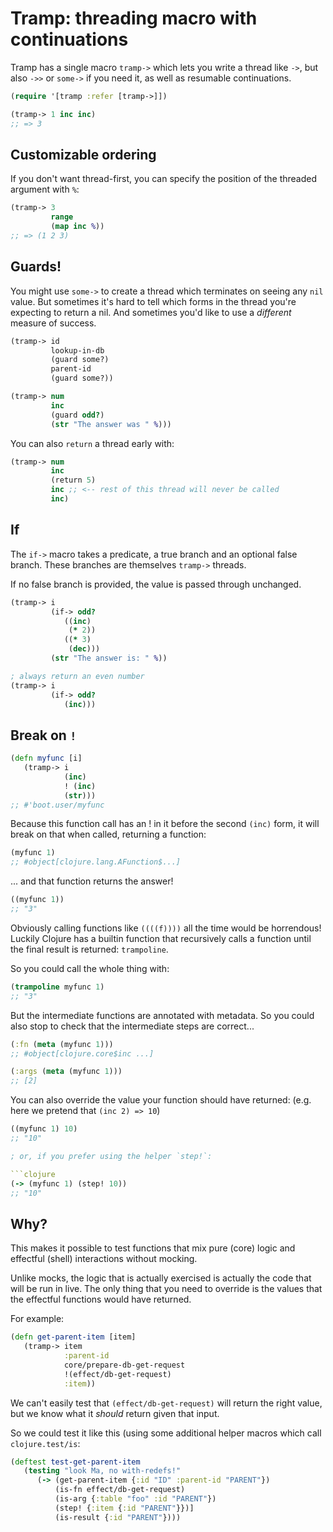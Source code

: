 # Tramp: threading macro with continuations

Tramp has a single macro `tramp->` which lets you write a thread like `->`, but
also `->>` or `some->` if you need it, as well as resumable continuations.

```clojure
(require '[tramp :refer [tramp->]])

(tramp-> 1 inc inc)
;; => 3
```

## Customizable ordering

If you don't want thread-first, you can specify the position of the
threaded argument with `%`:

```clojure
(tramp-> 3
         range
         (map inc %))
;; => (1 2 3)
```

## Guards!

You might use `some->` to create a thread which terminates on seeing any
`nil` value.  But sometimes it's hard to tell which forms in the thread
you're expecting to return a nil.  And sometimes you'd like to use a
*different* measure of success.

```clojure
(tramp-> id
         lookup-in-db
         (guard some?)
         parent-id
         (guard some?))

(tramp-> num
         inc
         (guard odd?)
         (str "The answer was " %)))
```

You can also `return` a thread early with:

```clojure
(tramp-> num
         inc
         (return 5)
         inc ;; <-- rest of this thread will never be called
         inc)
```

## If

The `if->` macro takes a predicate, a true branch and an optional
false branch.  These branches are themselves `tramp->` threads.

If no false branch is provided, the value is passed through unchanged.

```clojure
(tramp-> i
         (if-> odd?
            ((inc)
             (* 2))
            ((* 3)
             (dec)))
         (str "The answer is: " %))

; always return an even number
(tramp-> i
         (if-> odd?
            (inc)))
```

## Break on `!`

```clojure
(defn myfunc [i]
   (tramp-> i
            (inc)
            ! (inc)
            (str)))
;; #'boot.user/myfunc
```

Because this function call has an ! in it before the second `(inc)`
form, it will break on that when called, returning a function:

```clojure
(myfunc 1)
;; #object[clojure.lang.AFunction$...]
```

... and that function returns the answer!

```clojure
((myfunc 1))
;; "3"
```

Obviously calling functions like `((((f))))` all the time would be
horrendous!  Luckily Clojure has a builtin function that recursively calls a
function until the final result is returned: `trampoline`.

So you could call the whole thing with:

```clojure
(trampoline myfunc 1)
;; "3"
```

But the intermediate functions are annotated with metadata.  So
you could also stop to check that the intermediate steps are correct...

```clojure
(:fn (meta (myfunc 1)))
;; #object[clojure.core$inc ...]

(:args (meta (myfunc 1)))
;; [2]
```

You can also override the value your function should have returned:
(e.g. here we pretend that `(inc 2) => 10`)

```clojure
((myfunc 1) 10)
;; "10"

; or, if you prefer using the helper `step!`:

```clojure
(-> (myfunc 1) (step! 10))
;; "10"
```

## Why?

This makes it possible to test functions that mix pure (core) logic and
effectful (shell) interactions without mocking.

Unlike mocks, the logic that is actually exercised is actually the code
that will be run in live.  The only thing that you need to override is
the values that the effectful functions would have returned.

For example:

```clojure
(defn get-parent-item [item]
   (tramp-> item
            :parent-id
            core/prepare-db-get-request
            !(effect/db-get-request)
            :item))
```

We can't easily test that `(effect/db-get-request)` will return
the right value, but we know what it *should* return given that
input.

So we could test it like this (using some additional helper macros
which call `clojure.test/is`:

```clojure
(deftest test-get-parent-item
   (testing "look Ma, no with-redefs!"
      (-> (get-parent-item {:id "ID" :parent-id "PARENT"})
          (is-fn effect/db-get-request)
          (is-arg {:table "foo" :id "PARENT"})
          (step! {:item {:id "PARENT"}})]
          (is-result {:id "PARENT"})))
```
